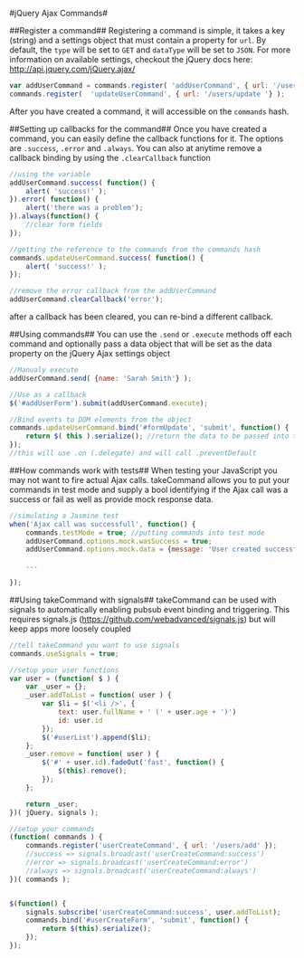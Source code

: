 #jQuery Ajax Commands#


##Register a command##
Registering a command is simple, it takes a key (string) and a settings object that must contain a property for `url`. By default, the `type` will be set to `GET` and `dataType` will be set to `JSON`. For more information on available settings, checkout the jQuery docs here: http://api.jquery.com/jQuery.ajax/

```javascript
var addUserCommand = commands.register( 'addUserCommand', { url: '/users/add' } ); //creating a variable
commands.register(  'updateUserCommand', { url: '/users/update '} );
```
After you have created a command, it will accessible on the `commands` hash.

##Setting up callbacks for the command##
Once you have created a command, you can easily define the callback functions for it. The options are `.success`, `.error` and `.always`. You can also at anytime remove a callback binding by using the `.clearCallback` function

```javascript
//using the variable
addUserCommand.success( function() {
    alert( 'success!' );
}).error( function() {
    alert('there was a problem');
}).always(function() {
    //clear form fields
});

//getting the reference to the commands from the commands hash
commands.updateUserCommand.success( function() {
    alert( 'success!' );
});

//remove the error callback from the addUserCommand
addUserCommand.clearCallback('error');
```
after a callback has been cleared, you can re-bind a different callback.

##Using commands##
You can use the `.send` or `.execute` methods off each command and optionally pass a data object that will be set as the data property on the jQuery Ajax settings object
```javascript
//Manualy execute
addUserCommand.send( {name: 'Sarah Smith'} );

//Use as a callback
$('#addUserForm').submit(addUserCommand.execute);

//Bind events to DOM elements from the object
commands.updateUserCommand.bind('#formUpdate', 'submit', function() {
    return $( this ).serialize(); //return the data to be passed into the Ajax call
});
//this will use .on (.delegate) and will call .preventDefault
```

##How commands work with tests##
When testing your JavaScript you may not want to fire actual Ajax calls. takeCommand allows you to put your commands in test mode and supply a bool identifying if the Ajax call was a success or fail as well as provide mock response data.
```javascript
//simulating a Jasmine test
when('Ajax call was successfull', function() {
	commands.testMode = true; //putting commands into test mode
	addUserCommand.options.mock.wasSuccess = true;
	addUserCommand.options.mock.data = {message: 'User created successfully', userId: 7};

	...
	
});
```
##Using takeCommand with signals##
takeCommand can be used with signals to automatically enabling pubsub event binding and triggering. This requires signals.js (https://github.com/webadvanced/signals.js) but will keep apps more loosely coupled

```javascript
//tell takeCommand you want to use signals
commands.useSignals = true;

//setup your user functions
var user = (function( $ ) {
	var _user = {};
	_user.addToList = function( user ) {
		var $li = $('<li />', {
			text: user.fullName + ' (' + user.age + ')')
			id: user.id
		});
		$('#userList').append($li);
	};
	_user.remove = function( user ) {
		$('#' + user.id).fadeOut('fast', function() {
			$(this).remove();
		});
	};

	return _user;
})( jQuery, signals );

//setup your commands
(function( commands ) {
	commands.register('userCreateCommand', { url: '/users/add' });
	//success => signals.broadcast('userCreateCommand:success')
	//error => signals.broadcast('userCreateCommand:error')
	//always => signals.broadcast('userCreateCommand:always')
})( commands );


$(function() {
	signals.subscribe('userCreateCommand:success', user.addToList);
	commands.bind('#userCreateForm', 'submit', function() {
		return $(this).serialize();
	});
});
```